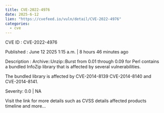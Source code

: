 ```yaml
---
title: CVE-2022-4976
date: 2025-6-12
lien: "https://cvefeed.io/vuln/detail/CVE-2022-4976"
categories:
  - cve
---
```


CVE ID : CVE-2022-4976

Published :  June 12
2025
1:15 a.m. | 8 hours
46 minutes ago

Description : Archive::Unzip::Burst from 0.01 through 0.09 for Perl contains a bundled InfoZip library that is affected by several vulnerabilities.

The bundled library is affected by CVE-2014-8139
CVE-2014-8140 and CVE-2014-8141.

Severity: 0.0 | NA

Visit the link for more details
such as CVSS details
affected products
timeline
and more...
